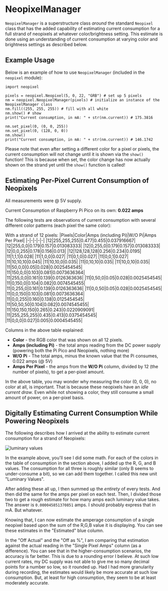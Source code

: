 # NeopixelManager
`NeopixelManager` is a superstructure class *around* the standard `Neopixel` class that has the added capability of estimating current consumption for a full strand of neopixels at whatever color/brightness setting. This estimate is done using an understanding of current consumption at varying color and brightness settings as described below.

## Example Usage
Below is an example of how to use `NeopixelManager` (included in the `neopixel` module):
```
import neopixel

pixels = neopixel.Neopixel(5, 0, 22, "GRB") # set up 5 pixels
nm = neopixel.NeopixelManager(pixels) # initialize an instance of the NeopixelManager class
nm.fill((255, 255, 255)) # fill with all white
nm.show() # show
print("Current consumption, in mA: " + str(nm.current)) # 175.3816

nm.set_pixel(0, (0, 0, 255))
nm.set_pixel(0, (128, 0, 0))
nm.show()
print("Current consumption, in mA: " + str(nm.current)) # 146.1742
```

Please note that even after setting a different color for a pixel or pixels, the current consumption will not change until it is shown via the `show()` function! This is because when set, the color change has now actually shown on the strand yet until the `show()` function is called!

## Estimating Per-Pixel Current Consumption of Neopixels
All measurements were @ 5V supply.

Current Consumption of Raspberry Pi Pico on its own: **0.022 amps**

The following tests are observations of current consumption with several different color patterns (each pixel the same color):

With a strand of 12 pixels:
|Pixels|Color|Amps (including Pi)|W/O Pi|Amps Per Pixel|
|-|-|-|-|-|
|12|255,255,255|0.477|0.455|0.037916667|
|12|255,0,0|0.179|0.157|0.013083333|
|12|0,255,0|0.179|0.157|0.013083333|
|12|0,0,255|0.178|0.156|0.013|
|12|128,128,128|0.256|0.234|0.0195|
|11|1,1,1|0.028|
|11|1,0,0|0.027|
|11|0,1,0|0.027|
|11|0,0,1|0.027|
|11|10,10,10|0.045|
|11|10,10,0|0.035|
|11|0,10,10|0.035|
|11|10,0,10|0.035|
|11|50,0,0|0.05|0.028|0.0025454545|
|11|150,0,0|0.103|0.081|0.0073636364|
|11|255,0,0|0.161|0.139|0.0126363636|
|11|0,50,0|0.05|0.028|0.0025454545|
|11|0,150,0|0.104|0.082|0.0074545455|
|11|0,255,0|0.161|0.139|0.0126363636|
|11|0,0,50|0.05|0.028|0.0025454545|
|11|0,0,150|0.103|0.081|0.0073636364|
|11|0,0,255|0.160|0.138|0.0125454545|
|11|50,50,50|0.104|0.082|0.0074545455|
|11|150,150,150|0.265|0.243|0.0220909091|
|11|255,255,255|0.435|0.413|0.0375454545|
|11|0,0,0|0.027|0.005|0.0004545455|

Columns in the above table explained:
- **Color** - the RGB color that was shown on all 12 pixels.
- **Amps (including Pi)** - the total amps reading from the DC power supply (powering both the Pi Pico and Neopixels, nothing more)
- **W/O Pi** - The total amps, minus the known value that the Pi consumes, 0.022 amps (@ 5V)
- **Amps Per Pixel** - the amps from the **W/O Pi** column, divided by 12 (the number of pixels), to get a per-pixel amount.

In the above table, you may wonder why measuring the color (0, 0, 0), no color at all, is important. That is because these neopixels have an *idle current draw*. Even while not showing a color, they still consume a small amount of power, on a per-pixel basis.

## Digitally Estimating Current Consumption While Powering Neopixels
The following describes how I arrived at the ability to estimate current consumption for a strand of Neopixels:

![luminary values](https://i.imgur.com/eNnyeB5.png)

In the example above, you'll see I did some math. For each of the colors in the table of consumption in the section above, I added up the R, G, and B values. The consumption for all three is roughly similar (only B seems to under-consume a bit), so we can add them together. I called this new unit "Luminary Values". 

After adding these all up, I then summed up the *entirety* of every tests. And then did the same for the amps per pixel on each test. Then, I divided those two to get a rough estimate for how many amps each luminary value takes. The answer is `0.000045851370851` amps. I should probably express that in mA. But whatever.

Knowing that, I can now estimate the amperage consumption of a single neopixel based upon the sum of the R,G,B value it is displaying. You can see these estimates in the "Estimated" blue column.

In the "Off Actual" and the "Off as %", I am comparing that estimation against the actual reading in the "Single Pixel Amps" column (as a difference). You can see that in the higher-consumption scenarios, the accuracy is far better. This is due to a rounding error I believe. At such low current rates, my DC supply was not able to give me so many decimal points for a number so low, so it rounded up. Had I had more granularity during recording, the estimates would likely be more accurate at such low consumption. But, at least for high consumption, they seem to be at least moderately accurate.